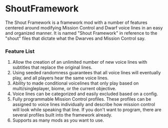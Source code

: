 # ShoutFramework
<p>The Shout Framework is a framework mod with a number of features centered around modifying Mission Control and Dwarf voice lines in an easy and organized manner. It is named "Shout Framework" in reference to the "shout" files that dictate what the Dwarves and Mission Control say.</p>
<h3>Feature List</h3>
<ol>
<li>Allow the creation of an unlimited number of new voice lines with subtitles that replace the original lines.</li>
<li>Using seeded randomness guarantees that all voice lines will eventually play, and all players hear the same voice lines.</li>
<li>Ability to made conditional voicelines that only play based on multi/singleplayer, biome, or the current objective.</li>
<li>Voice lines can be categorized and easily excluded based on a config.</li>
<li>Fully programmable Mission Control profiles. These profiles can be assigned to voice lines individually and describe how mission control will look while speaking that line. If you don't want to program, there are several profiles built into the framework already.</li>
<li>Supports as many mods as you want to use.</li>
</ol>
